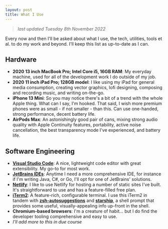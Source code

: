 ```yaml
---
layout: post
title: What I Use
---
```


> *last updated Tuesday 8th November 2022*

Every now and then I'll be asked about what I use, the tech, utilities, tools et al. to do my work and beyond. I'll keep this list as up-to-date as I can.

## Hardware

- **2020 13 inch MacBook Pro; Intel Core i5, 16GB RAM**: My everyday machine, used for all of the development work I do outside of my job.
- **2020 11 inch iPad Pro; 128GB model**: I like using my iPad for general media consumption, creating vector graphics, lofi designing, composing and recording music, and writing on-the-go.
- **iPhone 13 Mini**: So you may notice there's a bit of a trend with the whole Apple thing. What can I say, I'm hooked. That said, I wish more premium phones were as small - if not smaller - than this. Can use one-handed, strong performance, decent battery life.
- **AirPods Max**: An astonishingly good pair of cans, mixing strong audio quality with Apple Continuity features, portability, active noise cancellation, the best transparency mode I've experienced, and battery life.

## Software Engineering

- [**Visual Studio Code**](https://code.visualstudio.com/): A nice, lightweight code editor with great extensibility. My go-to for most work.
- [**JetBrains IDEs**](https://www.jetbrains.com/): Anytime I need a more comprehensive IDE, for instance if I'm writing Java, C#, or Go, I'll opt for one of JetBrains' solutions.
- [**Netlify**](https://www.netlify.com/): I like to use Netlify for hosting a number of static sites I've built. It's straightforward to use and has a feature-filled free plan.
- [**iTerm2**](https://iterm2.com/): A feature-rich, configurable terminal. I use this iTerm2 in tandem with [**zsh-autosuggestions**](https://github.com/zsh-users/zsh-autosuggestions) and [**starship**](https://starship.rs/), a shell prompt that provides some useful, visually-appealing info up-front in the shell. 
- **Chromium-based browsers**: I'm a creature of habit... but I do find the developer tooling comprehensive and easy to use.
- *I'll add more to this in due course*
